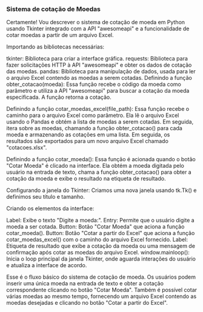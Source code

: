 ### Sistema de cotação de Moedas
Certamente! Vou descrever o sistema de cotação de moeda em Python usando Tkinter integrado com a API "awesomeapi" e a funcionalidade de cotar moedas a partir de um arquivo Excel.

Importando as bibliotecas necessárias:

tkinter: Biblioteca para criar a interface gráfica.
requests: Biblioteca para fazer solicitações HTTP à API "awesomeapi" e obter os dados de cotação das moedas.
pandas: Biblioteca para manipulação de dados, usada para ler o arquivo Excel contendo as moedas a serem cotadas.
Definindo a função obter_cotacao(moeda): Essa função recebe o código da moeda como parâmetro e utiliza a API "awesomeapi" para buscar a cotação da moeda especificada. A função retorna a cotação.

Definindo a função cotar_moedas_excel(file_path): Essa função recebe o caminho para o arquivo Excel como parâmetro. Ela lê o arquivo Excel usando o Pandas e obtém a lista de moedas a serem cotadas. Em seguida, itera sobre as moedas, chamando a função obter_cotacao() para cada moeda e armazenando as cotações em uma lista. Em seguida, os resultados são exportados para um novo arquivo Excel chamado "cotacoes.xlsx".

Definindo a função cotar_moeda(): Essa função é acionada quando o botão "Cotar Moeda" é clicado na interface. Ela obtém a moeda digitada pelo usuário na entrada de texto, chama a função obter_cotacao() para obter a cotação da moeda e exibe o resultado na etiqueta de resultado.

Configurando a janela do Tkinter: Criamos uma nova janela usando tk.Tk() e definimos seu título e tamanho.

Criando os elementos da interface:

Label: Exibe o texto "Digite a moeda:".
Entry: Permite que o usuário digite a moeda a ser cotada.
Button: Botão "Cotar Moeda" que aciona a função cotar_moeda().
Button: Botão "Cotar a partir do Excel" que aciona a função cotar_moedas_excel() com o caminho do arquivo Excel fornecido.
Label: Etiqueta de resultado que exibe a cotação da moeda ou uma mensagem de confirmação após cotar as moedas do arquivo Excel.
window.mainloop(): Inicia o loop principal da janela Tkinter, onde aguarda interações do usuário e atualiza a interface de acordo.

Esse é o fluxo básico do sistema de cotação de moeda. Os usuários podem inserir uma única moeda na entrada de texto e obter a cotação correspondente clicando no botão "Cotar Moeda". Também é possível cotar várias moedas ao mesmo tempo, fornecendo um arquivo Excel contendo as moedas desejadas e clicando no botão "Cotar a partir do Excel".
